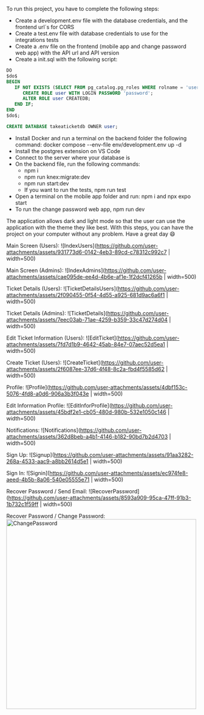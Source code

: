 To run this project, you have to complete the following steps:

- Create a development.env file with the database credentials, and the frontend url´s for CORS
- Create a test.env file with database credentials to use for the integrations tests
- Create a .env file on the frontend (mobile app and change password web app) with the API url and API version
- Create a init.sql with the following script:

```sql
DO
$do$
BEGIN
   IF NOT EXISTS (SELECT FROM pg_catalog.pg_roles WHERE rolname = 'user') THEN
      CREATE ROLE user WITH LOGIN PASSWORD 'password';
      ALTER ROLE user CREATEDB;
   END IF;
END
$do$;

CREATE DATABASE takeaticketdb OWNER user;
```

- Install Docker and run a terminal on the backend folder the following command: docker compose --env-file env/development.env up -d
- Install the postgres extension on VS Code
- Connect to the server where your database is
- On the backend file, run the following commands:
  - npm i
  - npm run knex:migrate:dev
  - npm run start:dev
  - If you want to run the tests, npm run test
- Open a terminal on the mobile app folder and run: npm i and npx expo start
- To run the change password web app, npm run dev

The application allows dark and light mode so that the user can use the application with the theme they like best.
With this steps, you can have the project on your computer without any problem. Have a great day 😄

Main Screen (Users):
![IndexUsers](https://github.com/user-attachments/assets/931773d6-0142-4eb3-89cd-c78312c992c7 | width=500)

Main Screen (Admins):
![IndexAdmins](https://github.com/user-attachments/assets/cae095de-ee4d-4b6e-af1e-1f2dcf41265b | width=500)

Ticket Details (Users):
![TicketDetailsUsers](https://github.com/user-attachments/assets/2f090455-0f54-4d55-a925-681d9ac6a6f1 | width=500)

Ticket Details (Admins):
![TicketDetails](https://github.com/user-attachments/assets/7eec03ab-71ae-4259-b359-33c47d274d04 | width=500)

Edit Ticket Information (Users):
![EditTicket](https://github.com/user-attachments/assets/7fd7d1b9-4642-45ab-84e7-07aec52d5ea1 | width=500)

Create Ticket (Users):
![CreateTicket](https://github.com/user-attachments/assets/2f6087ee-37d6-4f48-8c2a-fbd4f5585d62 | width=500)

Profile:
![Profile](https://github.com/user-attachments/assets/4dbf153c-5076-4fd8-a0d6-906a3b3f043e | width=500)

Edit Information Profile:
![EditInforProfile](https://github.com/user-attachments/assets/45bdf2e1-cb05-480d-980b-532e1050c146 | width=500)

Notifications:
![Notifications](https://github.com/user-attachments/assets/362d8beb-a4b1-4146-b182-90bd7b2d4703 | width=500)

Sign Up:
![Signup](https://github.com/user-attachments/assets/91aa3282-268a-4533-aac9-a8bb2614d5e1 | width=500)

Sign In:
![Signin](https://github.com/user-attachments/assets/ec974fe8-aeed-4b5b-8a06-540e05555e71 | width=500)

Recover Password / Send Email:
![RecoverPassword](https://github.com/user-attachments/assets/8593a909-95ca-47ff-91b3-1b732c1f59ff | width=500)

Recover Password / Change Password:
<img width="500" alt="ChangePassword" src="https://github.com/user-attachments/assets/78687135-125d-42ab-aa1c-84a258bac111" /> 





